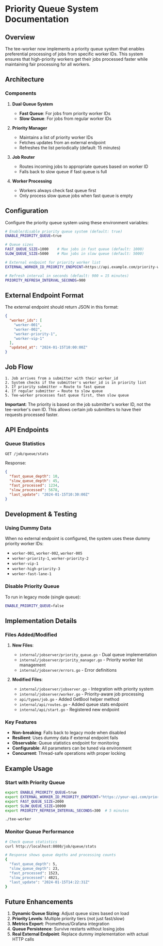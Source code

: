 # Priority Queue System Documentation

## Overview

The tee-worker now implements a priority queue system that enables preferential processing of jobs from specific worker IDs. This system ensures that high-priority workers get their jobs processed faster while maintaining fair processing for all workers.

## Architecture

### Components

1. **Dual Queue System**
   - **Fast Queue**: For jobs from priority worker IDs
   - **Slow Queue**: For jobs from regular worker IDs

2. **Priority Manager**
   - Maintains a list of priority worker IDs
   - Fetches updates from an external endpoint
   - Refreshes the list periodically (default: 15 minutes)

3. **Job Router**
   - Routes incoming jobs to appropriate queues based on worker ID
   - Falls back to slow queue if fast queue is full

4. **Worker Processing**
   - Workers always check fast queue first
   - Only process slow queue jobs when fast queue is empty

## Configuration

Configure the priority queue system using these environment variables:

```bash
# Enable/disable priority queue system (default: true)
ENABLE_PRIORITY_QUEUE=true

# Queue sizes
FAST_QUEUE_SIZE=1000    # Max jobs in fast queue (default: 1000)
SLOW_QUEUE_SIZE=5000    # Max jobs in slow queue (default: 5000)

# External endpoint for priority worker list
EXTERNAL_WORKER_ID_PRIORITY_ENDPOINT=https://api.example.com/priority-workers

# Refresh interval in seconds (default: 900 = 15 minutes)
PRIORITY_REFRESH_INTERVAL_SECONDS=900
```

## External Endpoint Format

The external endpoint should return JSON in this format:

```json
{
  "worker_ids": [
    "worker-001",
    "worker-002",
    "worker-priority-1",
    "worker-vip-1"
  ],
  "updated_at": "2024-01-15T10:00:00Z"
}
```

## Job Flow

```
1. Job arrives from a submitter with their worker_id
2. System checks if the submitter's worker_id is in priority list
3. If priority submitter → Route to fast queue
4. If regular submitter → Route to slow queue
5. Tee-worker processes fast queue first, then slow queue
```

**Important**: The priority is based on the job submitter's worker ID, not the tee-worker's own ID. This allows certain job submitters to have their requests processed faster.

## API Endpoints

### Queue Statistics
```bash
GET /job/queue/stats
```

Response:
```json
{
  "fast_queue_depth": 10,
  "slow_queue_depth": 45,
  "fast_processed": 1234,
  "slow_processed": 5678,
  "last_update": "2024-01-15T10:30:00Z"
}
```

## Development & Testing

### Using Dummy Data

When no external endpoint is configured, the system uses these dummy priority worker IDs:
- `worker-001`, `worker-002`, `worker-005`
- `worker-priority-1`, `worker-priority-2`
- `worker-vip-1`
- `worker-high-priority-3`
- `worker-fast-lane-1`

### Disable Priority Queue

To run in legacy mode (single queue):
```bash
ENABLE_PRIORITY_QUEUE=false
```

## Implementation Details

### Files Added/Modified

1. **New Files**:
   - `internal/jobserver/priority_queue.go` - Dual queue implementation
   - `internal/jobserver/priority_manager.go` - Priority worker list management
   - `internal/jobserver/errors.go` - Error definitions

2. **Modified Files**:
   - `internal/jobserver/jobserver.go` - Integration with priority system
   - `internal/jobserver/worker.go` - Priority-aware job processing
   - `api/types/job.go` - Added GetBool helper method
   - `internal/api/routes.go` - Added queue stats endpoint
   - `internal/api/start.go` - Registered new endpoint

### Key Features

- **Non-breaking**: Falls back to legacy mode when disabled
- **Resilient**: Uses dummy data if external endpoint fails
- **Observable**: Queue statistics endpoint for monitoring
- **Configurable**: All parameters can be tuned via environment
- **Concurrent**: Thread-safe operations with proper locking

## Example Usage

### Start with Priority Queue
```bash
export ENABLE_PRIORITY_QUEUE=true
export EXTERNAL_WORKER_ID_PRIORITY_ENDPOINT="https://your-api.com/priority-workers"
export FAST_QUEUE_SIZE=2000
export SLOW_QUEUE_SIZE=10000
export PRIORITY_REFRESH_INTERVAL_SECONDS=300  # 5 minutes

./tee-worker
```

### Monitor Queue Performance
```bash
# Check queue statistics
curl http://localhost:8080/job/queue/stats

# Response shows queue depths and processing counts
{
  "fast_queue_depth": 5,
  "slow_queue_depth": 23,
  "fast_processed": 1523,
  "slow_processed": 4821,
  "last_update": "2024-01-15T14:22:31Z"
}
```

## Future Enhancements

1. **Dynamic Queue Sizing**: Adjust queue sizes based on load
2. **Priority Levels**: Multiple priority tiers (not just fast/slow)
3. **Metrics Export**: Prometheus/Grafana integration
4. **Queue Persistence**: Survive restarts without losing jobs
5. **Real External Endpoint**: Replace dummy implementation with actual HTTP calls